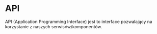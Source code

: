 # API
API (Application Programming Interface) jest to interface pozwalający na korzystanie z naszych serwisów/komponentów.

